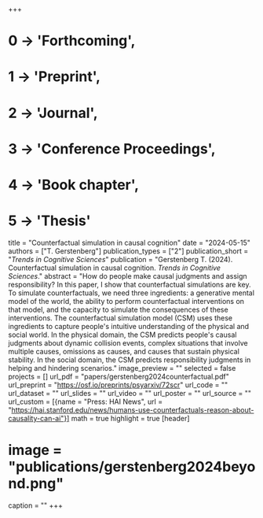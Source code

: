 +++
# 0 -> 'Forthcoming',
# 1 -> 'Preprint',
# 2 -> 'Journal',
# 3 -> 'Conference Proceedings',
# 4 -> 'Book chapter',
# 5 -> 'Thesis'

title = "Counterfactual simulation in causal cognition"
date = "2024-05-15"
authors = ["T. Gerstenberg"]
publication_types = ["2"]
publication_short = "_Trends in Cognitive Sciences_"
publication = "Gerstenberg T. (2024). Counterfactual simulation in causal cognition. _Trends in Cognitive Sciences_."
abstract = "How do people make causal judgments and assign responsibility? In this paper, I show that counterfactual simulations are key. To simulate counterfactuals, we need three ingredients: a generative mental model of the world, the ability to perform counterfactual interventions on that model, and the capacity to simulate the consequences of these interventions. The counterfactual simulation model (CSM) uses these ingredients to capture people's intuitive understanding of the physical and social world. In the physical domain, the CSM predicts people's causal judgments about dynamic collision events, complex situations that involve multiple causes, omissions as causes, and causes that sustain physical stability. In the social domain, the CSM predicts responsibility judgments in helping and hindering scenarios."
image_preview = ""
selected = false
projects = []
url_pdf = "papers/gerstenberg2024counterfactual.pdf"
url_preprint = "https://osf.io/preprints/psyarxiv/72scr"
url_code = ""
url_dataset = ""
url_slides = ""
url_video = ""
url_poster = ""
url_source = ""
url_custom = [{name = "Press: HAI News", url = "https://hai.stanford.edu/news/humans-use-counterfactuals-reason-about-causality-can-ai"}]
math = true
highlight = true
[header]
# image = "publications/gerstenberg2024beyond.png"
caption = ""
+++